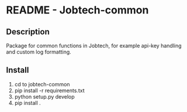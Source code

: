 README - Jobtech-common
=============================

Description
-----------
Package for common functions in Jobtech, for example api-key handling and custom log formatting.

Install
-----------
1. cd to jobtech-common
2. pip install -r requirements.txt 
3. python setup.py develop
4. pip install .